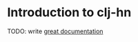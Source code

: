 # Introduction to clj-hn

TODO: write [great documentation](http://jacobian.org/writing/what-to-write/)
